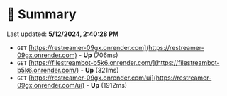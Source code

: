 # 📖 Summary
Last updated: **5/12/2024, 2:40:28 PM**

- `GET` [https://restreamer-09gx.onrender.com](https://restreamer-09gx.onrender.com) - **Up** (706ms)
- `GET` [https://filestreambot-b5k6.onrender.com/](https://filestreambot-b5k6.onrender.com/) - **Up** (321ms)
- `GET` [https://restreamer-09gx.onrender.com/ui](https://restreamer-09gx.onrender.com/ui) - **Up** (1912ms)
